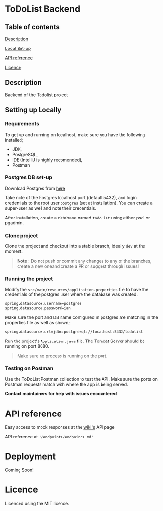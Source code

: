 # ToDoList Backend
## Table of contents
[Description](#description)


[Local Set-up](#setting-up-locally)

[API reference](#api-reference)

[Licence](#licence)

## Description
Backend of the Todolist project

## Setting up Locally

### Requirements
To get up and running on localhost, make sure you have the following installed;
- JDK,
- PostgreSQL,
- IDE (IntelliJ is highly recomended),
- Postman

### Postgres DB set-up
Download Postgres from [here](https://www.enterprisedb.com/downloads/postgres-postgresql-downloads)

Take note of the Postgres localhost port (default 5432), and login credentials to the root user `postgres` (set at installation). You can create a super-user as well and note their credentials.

After installation, create a database named `todolist` using either psql or pgadmin.

### Clone project

Clone the project and checkout into a stable branch, ideally `dev` at the moment.

> **Note** : Do not push or commit any changes to any of the branches, create a new oneand create a PR or suggest through issues!

### Running the project
Modify the `src/main/resources/application.properties` file to have the credentials of the postgres user where the database was created.

```bash
spring.datasource.username=postgres
spring.datasource.password=ian
```
Make sure the port and DB name configured in postgres are matching in the properties file as well as shown;
```bash
spring.datasource.url=jdbc:postgresql://localhost:5432/todolist
```

Run the project's `Application.java` file.
The Tomcat Server should be running on port 8080.
> Make sure no process is running on the port.

### Testing on Postman

Use the ToDoList Postman collection to test the API. Make sure the ports on Postman requests match with where the app is being served.

**Contact maintainers for help with issues encountered** 

# API reference

Easy access to mock responses at the [wiki's](https://github.com/Ultra-Techies/backend/wiki) API page

API reference at `'/endpoints/endpoints.md'`


# Deployment
Coming Soon!
# Licence
Licenced using the MIT licence.
